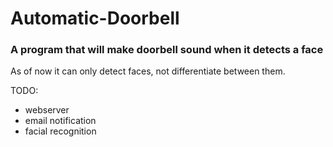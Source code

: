 # Automatic-Doorbell
### A program that will make doorbell sound when it detects a face

As of now it can only detect faces, not differentiate between them. 

TODO:
* webserver
* email notification
* facial recognition

